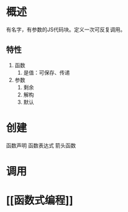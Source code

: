 
# 概述
有名字，有参数的JS代码块。定义一次可反复调用。
## 特性
1. 函数
	1. 是值：可保存、传递
2. 参数
	1. 剩余
	2. 解构
	3. 默认
# 创建
函数声明
函数表达式
箭头函数
# 调用
# [[函数式编程]]
